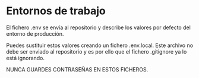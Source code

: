 # Entornos de trabajo

El fichero .env se envía al repositorio y describe los valores por defecto del
entorno de producción.

Puedes sustituir estos valores creando un fichero .env.local. Este archivo no debe ser enviado al repositorio y es por ello que el fichero .gitignore ya lo está ignorando.

NUNCA GUARDES CONTRASEÑAS EN ESTOS FICHEROS.